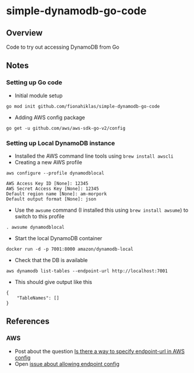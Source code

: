 # simple-dynamodb-go-code

## Overview

Code to try out accessing DynamoDB from Go


## Notes

### Setting up Go code

* Initial module setup

``` 
go mod init github.com/fionahiklas/simple-dynamodb-go-code
```

* Adding AWS config package

``` 
go get -u github.com/aws/aws-sdk-go-v2/config
```

### Setting up Local DynamoDB instance

* Installed the AWS command line tools using `brew install awscli`
* Creating a new AWS profile 

``` 
aws configure --profile dynamodblocal

AWS Access Key ID [None]: 12345
AWS Secret Access Key [None]: 12345 
Default region name [None]: am-morpork
Default output format [None]: json
```

* Use the `awsume` command (I installed this using `brew install awsume`) to switch to this profile

``` 
. awsume dynamodblocal
```

* Start the local DynamoDB container

``` 
docker run -d -p 7001:8000 amazon/dynamodb-local
```

* Check that the DB is available

``` 
aws dynamodb list-tables --endpoint-url http://localhost:7001
```

* This should give output like this

``` 
{
    "TableNames": []
}
```


## References

### AWS

* Post about the question [Is there a way to specify endpoint-url in AWS config](https://stackoverflow.com/questions/52494196/is-there-any-way-to-specify-endpoint-url-in-aws-cli-config-file)
* Open [issue about allowing endpoint config](https://github.com/aws/aws-cli/issues/1270)

